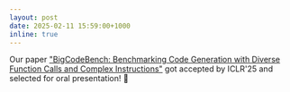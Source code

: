 ```yaml
---
layout: post
date: 2025-02-11 15:59:00+1000
inline: true
---
```


Our paper ["BigCodeBench: Benchmarking Code Generation with Diverse Function Calls and Complex Instructions"](https://openreview.net/forum?id=YrycTjllL0) got accepted by ICLR'25 and selected for oral presentation! :microphone: 
